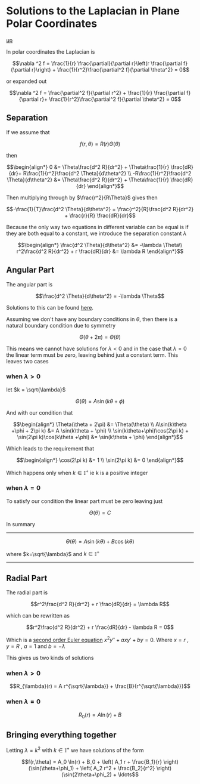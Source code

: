 # Solutions to the Laplacian in Plane Polar Coordinates

[up](./Maths.md)

In polar coordinates the Laplacian is
``` math
\nabla ^2 f = \frac{1}{r} \frac{\partial}{\partial r}\left(r \frac{\partial f}{\partial r}\right) + \frac{1}{r^2}\frac{\partial^2 f}{\partial \theta^2} = 0
```
or expanded out
``` math
\nabla ^2 f =  \frac{\partial^2 f}{\partial r^2} + \frac{1}{r} \frac{\partial f}{\partial r}+ \frac{1}{r^2}\frac{\partial^2 f}{\partial \theta^2} = 0
```

## Separation

If we assume that
``` math
f(r,\theta) = R(r)\Theta(\theta)
```
then
``` math
\begin{align*}
0 &=  \Theta\frac{d^2 R}{dr^2} + \Theta\frac{1}{r} \frac{dR}{dr}+ R\frac{1}{r^2}\frac{d^2 \Theta}{d\theta^2} \\
-R\frac{1}{r^2}\frac{d^2 \Theta}{d\theta^2} &=  \Theta\frac{d^2 R}{dr^2} + \Theta\frac{1}{r} \frac{dR}{dr}
\end{align*}
```
Then multiplying through by $\frac{r^2}{R\Theta}$ gives
then
``` math
-\frac{1}{T}\frac{d^2 \Theta}{d\theta^2} =  \frac{r^2}{R}\frac{d^2 R}{dr^2} + \frac{r}{R} \frac{dR}{dr}
```
Because the only way two equations in different variable can be equal is if they are both equal to a constant, we introduce the separation constant $\lambda$

``` math
\begin{align*}
\frac{d^2 \Theta}{d\theta^2} &=  -\lambda \Theta\\
r^2\frac{d^2 R}{dr^2} + r \frac{dR}{dr} &= \lambda R
\end{align*}
```

## Angular Part

The angular part is
``` math
\frac{d^2 \Theta}{d\theta^2} =  -\lambda \Theta
```
Solutions to this can be found [here](.\CommonODEs.md).

Assuming we don't have any boundary conditions in $\theta$, then there is a natural boundary condition due to symmetry
``` math
\Theta(\theta + 2\pi) = \Theta(\theta)
```
This means we cannot have solutions for $\lambda < 0$ and in the case that $\lambda = 0$ the linear term must be zero, leaving behind just a constant term. This leaves two cases

### when $\lambda > 0$
let $k = \sqrt{\lambda}$
``` math
\Theta(\theta)=A\sin(k\theta + \phi)
```
And with our condition that
``` math
\begin{align*}
\Theta(\theta + 2\pi) &= \Theta(\theta) \\
A\sin(k\theta +\phi + 2\pi k) &= A \sin(k\theta + \phi) \\
\sin(k\theta+\phi)\cos(2\pi k) + \sin(2\pi k)\cos(k\theta +\phi) &= \sin(k\theta + \phi)
\end{align*}
```
Which leads to the requirement that
``` math
\begin{align*}
\cos(2\pi k) &= 1 \\
\sin(2\pi k) &= 0 
\end{align*}
```

Which happens only when $k \in \mathbb{I}^+$ ie k is a positive integer

### when $\lambda = 0$

To satisfy our condition the linear part must be zero leaving just
``` math
\Theta(\theta)=C
```

In summary

---
``` math
\Theta(\theta)=A\sin(k\theta)+B\cos(k\theta)
```
where $k=\sqrt{\lambda}$ and $k \in \mathbb{I}^+$

--- 

## Radial Part

The radial part is
``` math
r^2\frac{d^2 R}{dr^2} + r \frac{dR}{dr} = \lambda R
```
which can be rewritten as
``` math
r^2\frac{d^2 R}{dr^2} + r \frac{dR}{dr} - \lambda R = 0
```
Which is a [second order Euler equation](./SecondOrderEulersEquation.md) $x^2 y'' + a x y' + b y = 0$. Where $x=r$ , $y=R$ , $a=1$ and $b=-\lambda$

This gives us two kinds of solutions
### when $\lambda > 0$

``` math
R_{\lambda}(r) = A r^{\sqrt{\lambda}} + \frac{B}{r^{\sqrt{\lambda}}}
```

### when $\lambda = 0$

``` math
R_{0}(r) = A \ln(r) + B
```

## Bringing everything together

Letting $\lambda = k^2$ with $k \in \mathbb{I}^+$ we have solutions of the form

``` math
f(r,\theta) = A_0 \ln(r) + B_0 + \left( A_1 r + \frac{B_1}{r} \right)(\sin(\theta+\phi_1) + \left( A_2 r^2 + \frac{B_2}{r^2} \right)(\sin(2\theta+\phi_2) + \ldots
```
